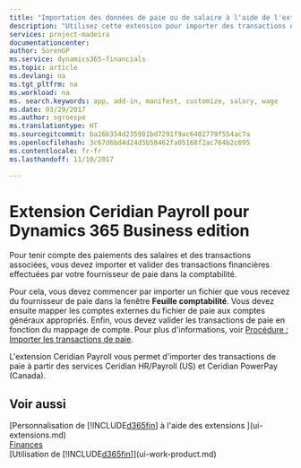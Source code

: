 ```yaml
---
title: "Importation des données de paie ou de salaire à l'aide de l'extension Ceridian Payroll | Microsoft Docs"
description: "Utilisez cette extension pour importer des transactions de paie à partir des services Ceridian HR/Payroll (US) et Ceridian PowerPay (Canada)."
services: project-madeira
documentationcenter: 
author: SorenGP
ms.service: dynamics365-financials
ms.topic: article
ms.devlang: na
ms.tgt_pltfrm: na
ms.workload: na
ms. search.keywords: app, add-in, manifest, customize, salary, wage
ms.date: 03/29/2017
ms.author: sgroespe
ms.translationtype: HT
ms.sourcegitcommit: ba26b354d235981bd7291f9ac6402779f554ac7a
ms.openlocfilehash: 3c67d6bd4d24d5b58462fa05168f2ac764b2c695
ms.contentlocale: fr-fr
ms.lasthandoff: 11/10/2017

---
```

# <a name="the-ceridian-payroll-extension-to-dynamics-365-business-edition"></a>Extension Ceridian Payroll pour Dynamics 365 Business edition 
Pour tenir compte des paiements des salaires et des transactions associées, vous devez importer et valider des transactions financières effectuées par votre fournisseur de paie dans la comptabilité.

Pour cela, vous devez commencer par importer un fichier que vous recevez du fournisseur de paie dans la fenêtre **Feuille comptabilité**. Vous devez ensuite mapper les comptes externes du fichier de paie aux comptes généraux appropriés. Enfin, vous devez valider les transactions de paie en fonction du mappage de compte. Pour plus d'informations, voir [Procédure : Importer les transactions de paie](finance-how-import-payroll-transactions.md).

L'extension Ceridian Payroll vous permet d'importer des transactions de paie à partir des services Ceridian HR/Payroll (US) et Ceridian PowerPay (Canada).

## <a name="see-also"></a>Voir aussi
[Personnalisation de [!INCLUDE[d365fin](includes/d365fin_md.md)] à l'aide des extensions ](ui-extensions.md)    
[Finances](finance.md)    
[Utilisation de [!INCLUDE[d365fin](includes/d365fin_md.md)]](ui-work-product.md)


